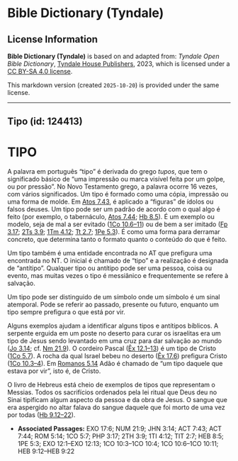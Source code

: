 # Bible Dictionary (Tyndale)

## License Information

**Bible Dictionary (Tyndale)** is based on and adapted from: _Tyndale Open Bible Dictionary_, [Tyndale House Publishers](https://tyndaleopenresources.com/), 2023, which is licensed under a [CC BY-SA 4.0 license](https://creativecommons.org/licenses/by-sa/4.0/legalcode.en).

This markdown version (created `2025-10-20`) is provided under the same license.



--------------------------------

## Tipo (id: 124413)

TIPO
====

A palavra em português “tipo” é derivada do grego *tupos*, que tem o significado básico de “uma impressão ou marca visível feita por um golpe, ou por pressão”. No Novo Testamento grego, a palavra ocorre 16 vezes, com vários significados. Um tipo é formado como uma cópia, impressão ou uma forma de molde. Em [Atos 7\.43](https://ref.ly/Acts7:43), é aplicado a “figuras” de ídolos ou falsos deuses. Um tipo pode ser um padrão de acordo com o qual algo é feito (por exemplo, o tabernáculo, [Atos 7\.44](https://ref.ly/Acts7:44); [Hb 8\.5](https://ref.ly/Heb8:5)). É um exemplo ou modelo, seja de mal a ser evitado ([1Co 10\.6–11](https://ref.ly/1Cor10:6-1Cor10:11)) ou de bem a ser imitado ([Fp 3\.17](https://ref.ly/Phil3:17); [2Ts 3\.9](https://ref.ly/2Thess3:9); [1Tm 4\.12](https://ref.ly/1Tim4:12); [Tt 2\.7](https://ref.ly/Titus2:7); [1Pe 5\.3](https://ref.ly/1Pet5:3)). É como uma forma para derramar concreto, que determina tanto o formato quanto o conteúdo do que é feito.

Um tipo também é uma entidade encontrada no AT que prefigura uma encontrada no NT. O inicial é chamado de “tipo” e a realização é designada de “antítipo”. Qualquer tipo ou antítipo pode ser uma pessoa, coisa ou evento, mas muitas vezes o tipo é messiânico e frequentemente se refere à salvação.

Um tipo pode ser distinguido de um símbolo onde um símbolo é um sinal atemporal. Pode se referir ao passado, presente ou futuro, enquanto um tipo sempre prefigura o que está por vir.

Alguns exemplos ajudam a identificar alguns tipos e antítipos bíblicos. A serpente erguida em um poste no deserto para curar os israelitas era um tipo de Jesus sendo levantado em uma cruz para dar salvação ao mundo ([Jo 3\.14](https://ref.ly/John3:14); cf. [Nm 21\.9](https://ref.ly/Num21:9)). O cordeiro Pascal ([Êx 12\.1–13](https://ref.ly/Exod12:1-Exod12:13)) é um tipo de Cristo ([1Co 5\.7](https://ref.ly/1Cor5:7)). A rocha da qual Israel bebeu no deserto ([Êx 17\.6](https://ref.ly/Exod17:6)) prefigura Cristo ([1Co 10\.3–4](https://ref.ly/1Cor10:3-1Cor10:4)). Em [Romanos 5\.14](https://ref.ly/Rom5:14) Adão é chamado de “um tipo daquele que estava por vir”, isto é, de Cristo.

O livro de Hebreus está cheio de exemplos de tipos que representam o Messias. Todos os sacrifícios ordenados pela lei ritual que Deus deu no Sinai tipificam algum aspecto da pessoa e da obra de Jesus. O sangue que era aspergido no altar falava do sangue daquele que foi morto de uma vez por todas ([Hb 9\.12–22](https://ref.ly/Heb9:12-Heb9:22)).

* **Associated Passages:** EXO 17:6; NUM 21:9; JHN 3:14; ACT 7:43; ACT 7:44; ROM 5:14; 1CO 5:7; PHP 3:17; 2TH 3:9; 1TI 4:12; TIT 2:7; HEB 8:5; 1PE 5:3; EXO 12:1–EXO 12:13; 1CO 10:3–1CO 10:4; 1CO 10:6–1CO 10:11; HEB 9:12–HEB 9:22

